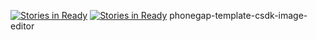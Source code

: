 [![Stories in Ready](https://badge.waffle.io/CreativeSDK/phonegap-template-csdk-image-editor.png?label=ready&title=Ready)](https://waffle.io/CreativeSDK/phonegap-template-csdk-image-editor)
[![Stories in Ready](https://badge.waffle.io/CreativeSDK/phonegap-template-csdk-image-editor.png?label=ready&title=Ready)](https://waffle.io/CreativeSDK/phonegap-template-csdk-image-editor)
phonegap-template-csdk-image-editor

